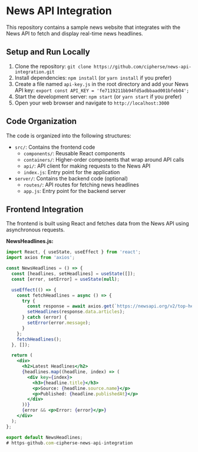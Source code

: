 # News API Integration

This repository contains a sample news website that integrates with the News API to fetch and display real-time news headlines.

## Setup and Run Locally

1. Clone the repository: `git clone https://github.com/cipherse/news-api-integration.git`
2. Install dependencies: `npm install` (or `yarn install` if you prefer)
3. Create a file named `api-key.js` in the root directory and add your News API key: `export const API_KEY = 'fe7119211bb94fd5adbbaad001bfeb04';`
4. Start the development server: `npm start` (or `yarn start` if you prefer)
5. Open your web browser and navigate to `http://localhost:3000`

## Code Organization

The code is organized into the following structures:

* `src/`: Contains the frontend code
	+ `components/`: Reusable React components
	+ `containers/`: Higher-order components that wrap around API calls
	+ `api/`: API client for making requests to the News API
	+ `index.js`: Entry point for the application
* `server/`: Contains the backend code (optional)
	+ `routes/`: API routes for fetching news headlines
	+ `app.js`: Entry point for the backend server

## Frontend Integration

The frontend is built using React and fetches data from the News API using asynchronous requests.

**NewsHeadlines.js:**
```jsx
import React, { useState, useEffect } from 'react';
import axios from 'axios';

const NewsHeadlines = () => {
  const [headlines, setHeadlines] = useState([]);
  const [error, setError] = useState(null);

  useEffect(() => {
    const fetchHeadlines = async () => {
      try {
        const response = await axios.get(`https://newsapi.org/v2/top-headlines?country=us&apiKey=${API_KEY}`);
        setHeadlines(response.data.articles);
      } catch (error) {
        setError(error.message);
      }
    };
    fetchHeadlines();
  }, []);

  return (
    <div>
      <h2>Latest Headlines</h2>
      {headlines.map((headline, index) => (
        <div key={index}>
          <h3>{headline.title}</h3>
          <p>Source: {headline.source.name}</p>
          <p>Published: {headline.publishedAt}</p>
        </div>
      ))}
      {error && <p>Error: {error}</p>}
    </div>
  );
};

export default NewsHeadlines;
# https-github.com-cipherse-news-api-integration
